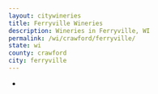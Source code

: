 ```yaml
---
layout: citywineries
title: Ferryville Wineries
description: Wineries in Ferryville, WI
permalink: /wi/crawford/ferryville/
state: wi
county: crawford
city: ferryville
---
```

-
